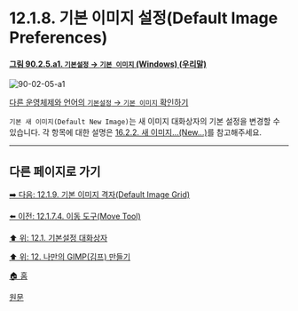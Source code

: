 # 12.1.8. 기본 이미지 설정(Default Image Preferences)

<a id="90-02-05-a1"></a>

#### [그림 90.2.5.a1. `기본설정` → `기본 이미지` (Windows) (우리말)](./90-02-05-00-default-image.md#90-02-05-a1)
![90-02-05-a1](https://github.com/wonder13662/gimp/assets/15767104/0b42f7de-2737-46a6-bdea-dc3acba881c3)

[다른 운영체제와 언어의 `기본설정` → `기본 이미지` 확인하기](./90-02-05-00-default-image.md#90-02-05-a2)

`기본 새 이미지(Default New Image)`는 새 이미지 대화상자의 기본 설정을 변경할 수 있습니다. 각 항목에 대한 설명은 [16.2.2. 새 이미지...(New...)](./16-02-02-new.md)를 참고해주세요.

***

## 다른 페이지로 가기

[➡️ 다음: 12.1.9. 기본 이미지 격자(Default Image Grid)](./12-01-09-default-image-grid.md)

[⬅️ 이전: 12.1.7.4. 이동 도구(Move Tool)](./12-01-07-04-move_tool.md)

[⬆️ 위: 12.1. 기본설정 대화상자](./12-01-00-preference-dialog.md)

[⬆️ 위: 12. 나만의 GIMP(김프) 만들기](./12-00-enrich-my-gimp.md)

[🏠 홈](./00-home.md)

[원문](https://docs.gimp.org/2.10/ko/gimp-pimping.html#idm8260)
